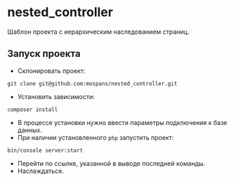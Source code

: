 nested_controller
=================

Шаблон проекта с иерархическим наследованием страниц.

Запуск проекта
--------------
* Склонировать проект:
```
git clone git@github.com:mospans/nested_controller.git
```
* Установить зависимости:
```
composer install
```
* В процессе установки нужно ввести параметры подключения к базе данных.
* При наличии установленного `php` запустить проект:
```
bin/console server:start
```
* Перейти по ссылке, указанной в выводе последней команды.
* Наслаждаться.
